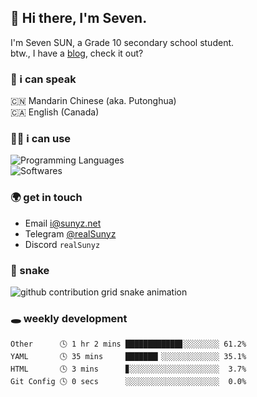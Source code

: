 ## 👋 Hi there, I'm Seven.

I'm Seven SUN, a Grade 10 secondary school student.  
btw., I have a [blog](https://sunyz.net), check it out?

### 💬 i can speak

🇨🇳 Mandarin Chinese (aka. Putonghua)  
🇨🇦 English (Canada)

### 👩‍💻 i can use

![Programming Languages](https://skillicons.dev/icons?i=cpp,html,python,bash,md,latex)  
![Softwares](https://skillicons.dev/icons?i=ai,pr,ps,xd,figma,vscode)

### 🌍 get in touch

* Email i@sunyz.net
* Telegram [@realSunyz](https://t.me/realSunyz)
* Discord `realSunyz`

### 🐍 snake
<picture>
  <source media="(prefers-color-scheme: dark)" srcset="https://raw.githubusercontent.com/realSunyz/realSunyz/main/snake/snake-dark.svg" />
  <source media="(prefers-color-scheme: light)" srcset="https://raw.githubusercontent.com/realSunyz/realSunyz/main/snake/snake.svg" />
  <img alt="github contribution grid snake animation" src="github-snake.svg" />
</picture>

### 🕳️ weekly development
<!-- waka-box start -->
```text
Other      🕓 1 hr 2 mins ████████████▊░░░░░░░░ 61.2%
YAML       🕓 35 mins     ███████▎░░░░░░░░░░░░░ 35.1%
HTML       🕓 3 mins      ▊░░░░░░░░░░░░░░░░░░░░  3.7%
Git Config 🕓 0 secs      ░░░░░░░░░░░░░░░░░░░░░  0.0%
```
<!-- Powered by https://github.com/realSunyz/waka-box-go . -->
<!-- waka-box end -->